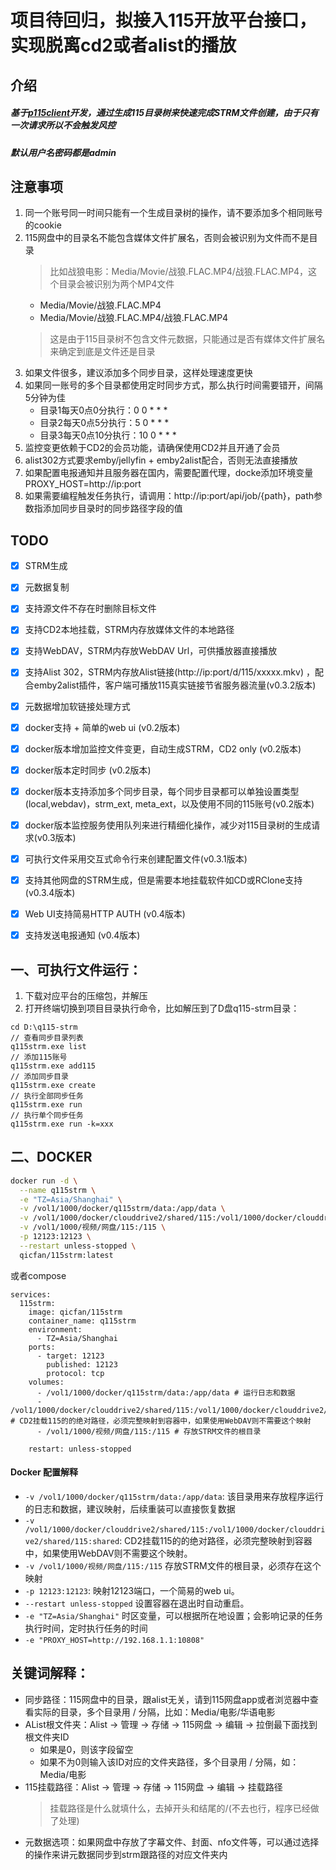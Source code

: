 # 项目待回归，拟接入115开放平台接口，实现脱离cd2或者alist的播放

## 介绍
##### 基于[p115client](https://github.com/ChenyangGao/p115client)开发，通过生成115目录树来快速完成STRM文件创建，由于只有一次请求所以不会触发风控
##### 默认用户名密码都是admin

## 注意事项
1. 同一个账号同一时间只能有一个生成目录树的操作，请不要添加多个相同账号的cookie
1. 115网盘中的目录名不能包含媒体文件扩展名，否则会被识别为文件而不是目录
    > 比如战狼电影：Media/Movie/战狼.FLAC.MP4/战狼.FLAC.MP4，这个目录会被识别为两个MP4文件
    - Media/Movie/战狼.FLAC.MP4
    - Media/Movie/战狼.FLAC.MP4/战狼.FLAC.MP4
    > 这是由于115目录树不包含文件元数据，只能通过是否有媒体文件扩展名来确定到底是文件还是目录
1. 如果文件很多，建议添加多个同步目录，这样处理速度更快
1. 如果同一账号的多个目录都使用定时同步方式，那么执行时间需要错开，间隔5分钟为佳
    - 目录1每天0点0分执行：0 0 * * *
    - 目录2每天0点5分执行：5 0 * * *
    - 目录3每天0点10分执行：10 0 * * *
1. 监控变更依赖于CD2的会员功能，请确保使用CD2并且开通了会员
1. alist302方式要求emby/jellyfin + emby2alist配合，否则无法直接播放
1. 如果配置电报通知并且服务器在国内，需要配置代理，docke添加环境变量PROXY_HOST=http://ip:port
1. 如果需要编程触发任务执行，请调用：http://ip:port/api/job/{path}，path参数指添加同步目录时的同步路径字段的值

## TODO
- [x] STRM生成
- [x] 元数据复制
- [x] 支持源文件不存在时删除目标文件
- [x] 支持CD2本地挂载，STRM内存放媒体文件的本地路径
- [x] 支持WebDAV，STRM内存放WebDAV Url，可供播放器直接播放
- [x] 支持Alist 302，STRM内存放Alist链接(http://ip:port/d/115/xxxxx.mkv) ，配合emby2alist插件，客户端可播放115真实链接节省服务器流量(v0.3.2版本)
- [x] 元数据增加软链接处理方式
- [x] docker支持 + 简单的web ui (v0.2版本)
- [x] docker版本增加监控文件变更，自动生成STRM，CD2 only (v0.2版本)
- [x] docker版本定时同步 (v0.2版本)
- [x] docker版本支持添加多个同步目录，每个同步目录都可以单独设置类型(local,webdav)，strm_ext, meta_ext，以及使用不同的115账号(v0.2版本)
- [x] docker版本监控服务使用队列来进行精细化操作，减少对115目录树的生成请求(v0.3版本)
- [x] 可执行文件采用交互式命令行来创建配置文件(v0.3.1版本)
- [x] 支持其他网盘的STRM生成，但是需要本地挂载软件如CD或RClone支持(v0.3.4版本)
- [x] Web UI支持简易HTTP AUTH (v0.4版本)
- [x] 支持发送电报通知 (v0.4版本)


## 一、可执行文件运行：
1. 下载对应平台的压缩包，并解压
2. 打开终端切换到项目目录执行命令，比如解压到了D盘q115-strm目录：
```console
cd D:\q115-strm
// 查看同步目录列表
q115strm.exe list
// 添加115账号
q115strm.exe add115
// 添加同步目录
q115strm.exe create
// 执行全部同步任务
q115strm.exe run
// 执行单个同步任务
q115strm.exe run -k=xxx
```

## 二、DOCKER
   ```bash
   docker run -d \
     --name q115strm \
     -e "TZ=Asia/Shanghai" \
     -v /vol1/1000/docker/q115strm/data:/app/data \
     -v /vol1/1000/docker/clouddrive2/shared/115:/vol1/1000/docker/clouddrive2/shared/115:shared \
     -v /vol1/1000/视频/网盘/115:/115 \
     -p 12123:12123 \
     --restart unless-stopped \
     qicfan/115strm:latest
   ```

或者compose

```
services:
  115strm:
    image: qicfan/115strm
    container_name: q115strm
    environment:
      - TZ=Asia/Shanghai
    ports:
      - target: 12123
        published: 12123
        protocol: tcp
    volumes:
      - /vol1/1000/docker/q115strm/data:/app/data # 运行日志和数据
      - /vol1/1000/docker/clouddrive2/shared/115:/vol1/1000/docker/clouddrive2/shared/115:shared # CD2挂载115的的绝对路径，必须完整映射到容器中，如果使用WebDAV则不需要这个映射
      - /vol1/1000/视频/网盘/115:/115 # 存放STRM文件的根目录

    restart: unless-stopped
```

#### Docker 配置解释
- `-v /vol1/1000/docker/q115strm/data:/app/data`: 该目录用来存放程序运行的日志和数据，建议映射，后续重装可以直接恢复数据
- `-v  /vol1/1000/docker/clouddrive2/shared/115:/vol1/1000/docker/clouddrive2/shared/115:shared`: CD2挂载115的的绝对路径，必须完整映射到容器中，如果使用WebDAV则不需要这个映射。
- `-v /vol1/1000/视频/网盘/115:/115` 存放STRM文件的根目录，必须存在这个映射
- `-p 12123:12123`: 映射12123端口，一个简易的web ui。
- `--restart unless-stopped` 设置容器在退出时自动重启。
- `-e "TZ=Asia/Shanghai"` 时区变量，可以根据所在地设置；会影响记录的任务执行时间，定时执行任务的时间
- `-e "PROXY_HOST=http://192.168.1.1:10808"` 

## 关键词解释：
- 同步路径：115网盘中的目录，跟alist无关，请到115网盘app或者浏览器中查看实际的目录，多个目录用 / 分隔，比如：Media/电影/华语电影
- AList根文件夹：Alist -> 管理 -> 存储 -> 115网盘 -> 编辑 -> 拉倒最下面找到根文件夹ID
  - 如果是0，则该字段留空
  - 如果不为0则输入该ID对应的文件夹路径，多个目录用 / 分隔，如：Media/电影
- 115挂载路径：Alist -> 管理 -> 存储 -> 115网盘 -> 编辑 -> 挂载路径
    > 挂载路径是什么就填什么，去掉开头和结尾的/(不去也行，程序已经做了处理)
- 元数据选项：如果网盘中存放了字幕文件、封面、nfo文件等，可以通过选择的操作来讲元数据同步到strm跟路径的对应文件夹内
